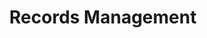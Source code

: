 ---
# This topic lives at
# https://digital.gov/topics/records-management

# Topic Title
title: "Records Management"

# description — keep it short and clear
# summary: ""

# Weight
weight: 1

# For more information on managing topics,
# see https://github.com/GSA/digitalgov.gov/wiki/topics
---